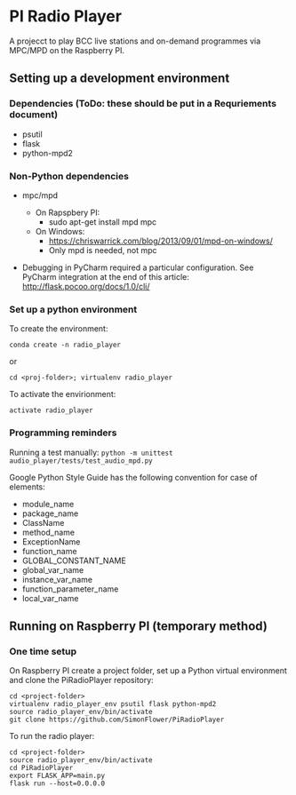 PI Radio Player
===============

A projecct to play BCC live stations and on-demand programmes via MPC/MPD on the Raspberry PI. 

Setting up a development environment
------------------------------------

### Dependencies (ToDo: these should be put in a Requriements document) ###
- psutil
- flask
- python-mpd2

### Non-Python dependencies ###

- mpc/mpd
  - On Rapspbery PI:
    - sudo apt-get install mpd mpc
  - On Windows:
    - https://chriswarrick.com/blog/2013/09/01/mpd-on-windows/
    - Only mpd is needed, not mpc

- Debugging in PyCharm required a particular configuration. See PyCharm integration at the end of this article: http://flask.pocoo.org/docs/1.0/cli/

### Set up a python environment ###

To create the environment:

```conda create -n radio_player```

or 

```cd <proj-folder>; virtualenv radio_player```

To activate the envirionment:

```activate radio_player```

### Programming reminders ###

Running a test manually:
```python -m unittest audio_player/tests/test_audio_mpd.py```

Google Python Style Guide has the following convention for case of elements:
- module_name
- package_name
- ClassName
- method_name
- ExceptionName
- function_name
- GLOBAL_CONSTANT_NAME
- global_var_name
- instance_var_name
- function_parameter_name
- local_var_name

Running on Raspberry PI (temporary method)
------------------------------------------

### One time setup ###

On Raspberry PI create a project folder, set up a Python virtual environment and clone the PiRadioPlayer repository:

```
cd <project-folder>
virtualenv radio_player_env psutil flask python-mpd2
source radio_player_env/bin/activate
git clone https://github.com/SimonFlower/PiRadioPlayer
```

To run the radio player:

```
cd <project-folder>
source radio_player_env/bin/activate
cd PiRadioPlayer
export FLASK_APP=main.py
flask run --host=0.0.0.0
```



